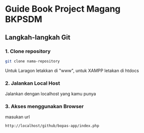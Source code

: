 # Guide Book Project Magang BKPSDM

## **Langkah-langkah Git**

### 1. **Clone repository**
```bash
git clone nama-repository
```
Untuk Laragon letakkan di "www", untuk XAMPP letakan di htdocs

### 2. **Jalankan Local Host**
Jalankan dengan localhost yang kamu punya
### 3. **Akses menggunakan Browser**
masukan url
```bash
http://localhost/github/bopas-app/index.php
```
